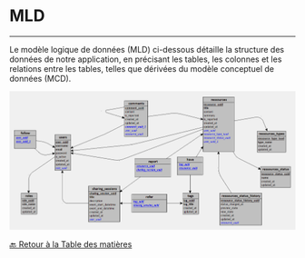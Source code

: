 # MLD

---

Le modèle logique de données (MLD) ci-dessous détaille la structure des données de notre application, en précisant les tables, les colonnes et les relations entre les tables, telles que dérivées du modèle conceptuel de données (MCD).

<img src="../../Assets/Images/MLD.png" alt="Image de la plateforme" width=auto>

[🔙 Retour à la Table des matières](../README.md)
